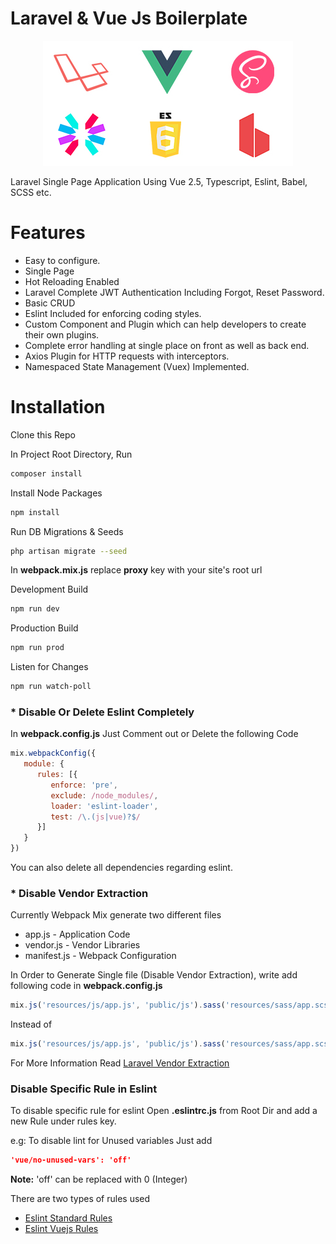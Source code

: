 # Laravel & Vue Js Boilerplate
<p align="center">
    <img src="https://github.com/dev-manvir/laravel-vue-boilerplate/blob/master/logo.jpg?raw=true" />
</p>

Laravel Single Page Application Using Vue 2.5, Typescript, Eslint, Babel, SCSS etc.

# Features
- Easy to configure.
- Single Page
- Hot Reloading Enabled
- Laravel Complete JWT Authentication Including Forgot, Reset Password.
- Basic CRUD
- Eslint Included for enforcing coding styles.
- Custom Component and Plugin which can help developers to create their own plugins.
- Complete error handling at single place on front as well as back end.
- Axios Plugin for HTTP requests with interceptors.
- Namespaced State Management (Vuex) Implemented.

# Installation
Clone this Repo

In Project Root Directory, Run
```sh
composer install
```

Install Node Packages
```sh
npm install
```

Run DB Migrations & Seeds
```sh
php artisan migrate --seed
```

In **webpack.mix.js** replace **proxy** key with your site's root url

Development Build
```sh
npm run dev
```

Production Build
```sh
npm run prod
```

Listen for Changes
```sh
npm run watch-poll
```

### * Disable Or Delete Eslint Completely
In **webpack.config.js** Just Comment out or Delete the following Code

```javascript
mix.webpackConfig({
   module: {
      rules: [{
         enforce: 'pre',
         exclude: /node_modules/,
         loader: 'eslint-loader',
         test: /\.(js|vue)?$/
      }]
   }
})
```
You can also delete all dependencies regarding eslint.

### * Disable Vendor Extraction
Currently Webpack Mix generate two different files 
* app.js - Application Code
* vendor.js - Vendor Libraries
* manifest.js - Webpack Configuration

In Order to Generate Single file (Disable Vendor Extraction), write add following code in **webpack.config.js**
```javascript
mix.js('resources/js/app.js', 'public/js').sass('resources/sass/app.scss', 'public/css')
```
Instead of
```javascript
mix.js('resources/js/app.js', 'public/js').sass('resources/sass/app.scss', 'public/css').extract(['vue'])
```

For More Information Read [Laravel Vendor Extraction](https://laravel.com/docs/5.7/mix#vendor-extraction)

### Disable Specific Rule in Eslint
To disable specific rule for eslint Open **.eslintrc.js** from Root Dir and add a new Rule under rules key.

e.g: To disable lint for Unused variables Just add 
```json
'vue/no-unused-vars': 'off'
```
**Note:** 'off' can be replaced with 0 (Integer)

There are two types of rules used

* [Eslint Standard Rules](https://eslint.org/docs/rules/)
* [Eslint Vuejs Rules](https://www.npmjs.com/package/eslint-plugin-vue#bulb-rules)
